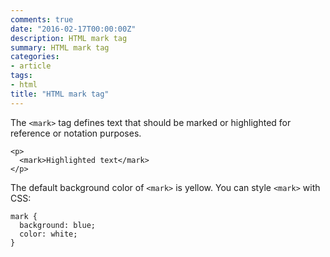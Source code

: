 ```yaml
---
comments: true
date: "2016-02-17T00:00:00Z"
description: HTML mark tag
summary: HTML mark tag
categories:
- article
tags:
- html
title: "HTML mark tag"
---
```


The `<mark>` tag defines text that should be marked or highlighted for reference or notation purposes.

```
<p>
  <mark>Highlighted text</mark>
</p>
```
The default background color of `<mark>` is yellow. You can style `<mark>` with CSS:

```
mark {
  background: blue;
  color: white;
}

```